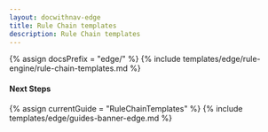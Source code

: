 ```yaml
---
layout: docwithnav-edge
title: Rule Chain templates
description: Rule Chain templates
---
```


{% assign docsPrefix = "edge/" %}
{% include templates/edge/rule-engine/rule-chain-templates.md %}

#### Next Steps

{% assign currentGuide = "RuleChainTemplates" %}
{% include templates/edge/guides-banner-edge.md %}